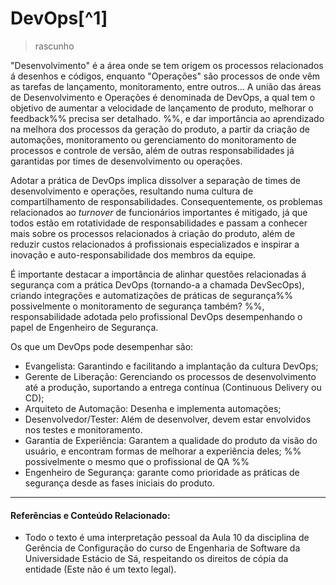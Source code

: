 # DevOps[^1]
> rascunho

"Desenvolvimento" é a área onde se tem origem os processos relacionados á desenhos e códigos, enquanto "Operações" são processos de onde vêm as tarefas de lançamento, monitoramento, entre outros... A união das áreas de Desenvolvimento e Operações é denominada de DevOps, a qual tem o objetivo de aumentar a velocidade de lançamento de produto, melhorar o feedback%% precisa ser detalhado. %%, e dar importância ao aprendizado na melhora dos processos da geração do produto, a partir da criação de automações, monitoramento ou gerenciamento do monitoramento de processos e controle de versão, além de outras responsabilidades já garantidas por times de desenvolvimento ou operações.

Adotar a prática de DevOps implica dissolver a separação de times de desenvolvimento e operações, resultando numa cultura de compartilhamento de responsabilidades. Consequentemente, os problemas relacionados ao _turnover_ de funcionários importantes é mitigado, já que todos estão em rotatividade de responsabilidades e passam a conhecer mais sobre os processos relacionados à criação do produto, além de reduzir custos relacionados á profissionais especializados e inspirar a inovação e auto-responsabilidade dos membros da equipe.

É importante destacar a importância de alinhar questões relacionadas á segurança com a prática DevOps (tornando-a a chamada DevSecOps), criando integrações e automatizações de práticas de segurança%% possivelmente o monitoramento de segurança também? %%, responsabilidade adotada pelo profissional DevOps desempenhando o papel de Engenheiro de Segurança.

Os que um DevOps pode desempenhar são:

- Evangelista: Garantindo e facilitando a implantação da cultura DevOps;
- Gerente de Liberação: Gerenciando os processos de desenvolvimento até a produção, suportando a entrega contínua (Continuous Delivery ou CD);
- Arquiteto de Automação: Desenha e implementa automações;
- Desenvolvedor/Tester: Além de desenvolver, devem estar envolvidos nos testes e monitoramento.
- Garantia de Experiência: Garantem a qualidade do produto da visão do usuário, e encontram formas de melhorar a experiência deles; %% possivelmente o mesmo que o profissional de QA %%
- Engenheiro de Segurança: garante como prioridade as práticas de segurança desde as fases iniciais do produto.

---
#### Referências e Conteúdo Relacionado:

- Todo o texto é uma interpretação pessoal da Aula 10 da disciplina de Gerência de Configuração do curso de Engenharia de Software da Universidade Estácio de Sá, respeitando os direitos de cópia da entidade (Este não é um texto legal).